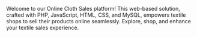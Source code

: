 Welcome to our Online Cloth Sales platform! This web-based solution, crafted with PHP, JavaScript, HTML, CSS, and MySQL, empowers textile shops to sell their products online seamlessly. Explore, shop, and enhance your textile sales experience.
